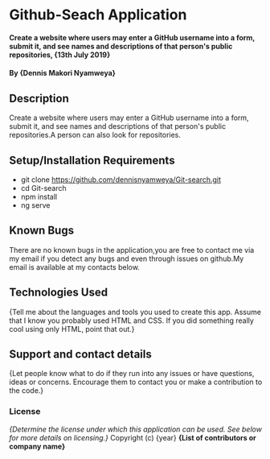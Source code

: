 # Github-Seach Application
#### Create a website where users may enter a GitHub username into a form, submit it, and see names and descriptions of that person's public repositories, {13th July 2019}
#### By **{Dennis Makori Nyamweya}**
## Description
Create a website where users may enter a GitHub username into a form, submit it, and see names and descriptions of that person's public repositories.A person can also look for repositories.
## Setup/Installation Requirements
* git clone https://github.com/dennisnyamweya/Git-search.git
* cd Git-search
* npm install
* ng serve
## Known Bugs
There are no known bugs in the application,you are free to contact me via my email if you detect any bugs and even through issues on github.My email is available at my contacts below.
## Technologies Used
{Tell me about the languages and tools you used to create this app. Assume that I know you probably used HTML and CSS. If you did something really cool using only HTML, point that out.}
## Support and contact details
{Let people know what to do if they run into any issues or have questions, ideas or concerns.  Encourage them to contact you or make a contribution to the code.}
### License
*{Determine the license under which this application can be used.  See below for more details on licensing.}*
Copyright (c) {year} **{List of contributors or company name}**